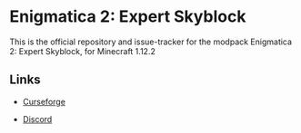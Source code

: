 <h1>Enigmatica 2: Expert Skyblock</h1>

This is the official repository and issue-tracker for the modpack Enigmatica 2: Expert Skyblock, for Minecraft 1.12.2


<h2>Links</h2>

* [Curseforge](https://minecraft.curseforge.com/projects/enigmatica-2-expert-skyblock)

* [Discord](https://discord.gg/HnWNd7X)
